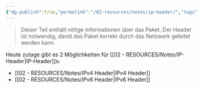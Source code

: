 ```yaml
---
{"dg-publish":true,"permalink":"/02-resources/notes/ip-header/","tags":["netzwerk/ip"],"noteIcon":"","updated":"2024-07-23T14:22:25.000+02:00"}
---
```


>Dieser Teil enthält nötige Informationen über das Paket. Der Header ist notwendig, damit das Paket korrekt durch das Netzwerk geleitet werden kann.

Heute zutage gibt es 2 Möglichkeiten für [[02 - RESOURCES/Notes/IP-Header\|IP-Header]]s:
- [[02 - RESOURCES/Notes/IPv4 Header\|IPv4 Header]]
- [[02 - RESOURCES/Notes/IPv6 Header\|IPv6 Header]]
